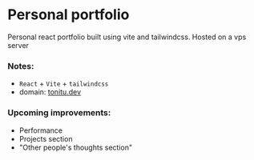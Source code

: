# Personal portfolio

Personal react portfolio built using vite and tailwindcss. Hosted on a vps server 

### Notes:
- ```React``` + ```Vite``` + ```tailwindcss```
- domain: [tonitu.dev](https://tonitu.dev)

### Upcoming improvements:
- Performance
- Projects section
- "Other people's thoughts section"
